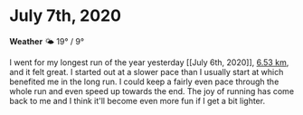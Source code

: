 # July 7th, 2020

**Weather** 🌤 19° / 9°

I went for my longest run of the year yesterday [[July 6th, 2020]], [6.53 km](https://www.strava.com/activities/3722116149), and it felt great. I started out at a slower pace than I usually start at which benefited me in the long run. I could keep a fairly even pace through the whole run and even speed up towards the end. The joy of running has come back to me and I think it'll become even more fun if I get a bit lighter.
